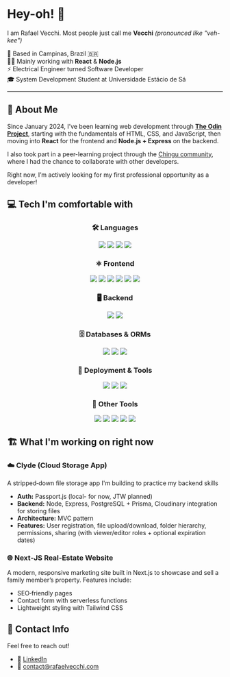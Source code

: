 # Hey-oh! 👋
I am Rafael Vecchi. Most people just call me **Vecchi** _(pronounced like "veh-kee")_

📍 Based in Campinas, Brazil 🇧🇷  
👨‍💻 Mainly working with **React** & **Node.js**  
⚡ Electrical Engineer turned Software Developer  
🎓 System Development Student at Universidade Estácio de Sá

---

## 👤 About Me

Since January 2024, I’ve been learning web development through [**The Odin Project**](https://www.theodinproject.com/), starting with the fundamentals of HTML, CSS, and JavaScript, then moving into **React** for the frontend and **Node.js + Express** on the backend.

I also took part in a peer-learning project through the [Chingu community](https://www.chingu.io/), where I had the chance to collaborate with other developers.

Right now, I’m actively looking for my first professional opportunity as a developer!

## 💻 Tech I'm comfortable with
<h3 align="center">🛠️ Languages</h3>
<p align="center">
  <img src="https://img.shields.io/badge/javascript-%23323330.svg?style=for-the-badge&logo=javascript&logoColor=%23F7DF1E" />
  <img src="https://img.shields.io/badge/typescript-%23007ACC.svg?style=for-the-badge&logo=typescript&logoColor=white" />
  <img src="https://img.shields.io/badge/html5-%23E34F26.svg?style=for-the-badge&logo=html5&logoColor=white" />
  <img src="https://img.shields.io/badge/css3-%231572B6.svg?style=for-the-badge&logo=css3&logoColor=white" />
</p>

<h3 align="center">⚛️ Frontend</h3>
<p align="center">
  <img src="https://img.shields.io/badge/react-%2320232a.svg?style=for-the-badge&logo=react&logoColor=%2361DAFB" />
  <img src="https://img.shields.io/badge/Next-black?style=for-the-badge&logo=next.js&logoColor=white" />
  <img src="https://img.shields.io/badge/React_Router-CA4245?style=for-the-badge&logo=react-router&logoColor=white" />
  <img src="https://img.shields.io/badge/tailwindcss-%2338B2AC.svg?style=for-the-badge&logo=tailwind-css&logoColor=white" />
  <img src="https://img.shields.io/badge/bulma-00D0B1?style=for-the-badge&logo=bulma&logoColor=white" />
  <img src="https://img.shields.io/badge/ejs-%23B4CA65.svg?style=for-the-badge&logo=ejs&logoColor=black" />
</p>

<h3 align="center">🖥️ Backend</h3>
<p align="center">
  <img src="https://img.shields.io/badge/node.js-6DA55F?style=for-the-badge&logo=node.js&logoColor=white" />
  <img src="https://img.shields.io/badge/express.js-%23404d59.svg?style=for-the-badge&logo=express&logoColor=%2361DAFB" />
</p>

<h3 align="center">🗄️ Databases & ORMs</h3>
<p align="center">
  <img src="https://img.shields.io/badge/postgres-%23316192.svg?style=for-the-badge&logo=postgresql&logoColor=white" />
  <img src="https://img.shields.io/badge/Prisma-3982CE?style=for-the-badge&logo=Prisma&logoColor=white" />
  <img src="https://img.shields.io/badge/MongoDB-%234ea94b.svg?style=for-the-badge&logo=mongodb&logoColor=white" />
</p>

<h3 align="center">🚀 Deployment & Tools</h3>
<p align="center">
  <img src="https://img.shields.io/badge/vercel-%23000000.svg?style=for-the-badge&logo=vercel&logoColor=white" />
  <img src="https://img.shields.io/badge/Render-%46E3B7.svg?style=for-the-badge&logo=render&logoColor=white" />
  <img src="https://img.shields.io/badge/webpack-%238DD6F9.svg?style=for-the-badge&logo=webpack&logoColor=black" />
</p>

<h3 align="center">🧰 Other Tools</h3>
<p align="center">
  <img src="https://img.shields.io/badge/-Arduino-00979D?style=for-the-badge&logo=Arduino&logoColor=white" />
  <img src="https://img.shields.io/badge/power_bi-F2C811?style=for-the-badge&logo=powerbi&logoColor=black" />
  <img src="https://img.shields.io/badge/figma-%23F24E1E.svg?style=for-the-badge&logo=figma&logoColor=white" />
  <img src="https://img.shields.io/badge/git-%23F05033.svg?style=for-the-badge&logo=git&logoColor=white" />
  <img src="https://img.shields.io/badge/github-%23121011.svg?style=for-the-badge&logo=github&logoColor=white" />
</p>



## 🏗️ What I'm working on right now

### ☁️ Clyde (Cloud Storage App)  
A stripped‑down file storage app I'm building to practice my backend skills  
- **Auth:** Passport.js (local- for now, JTW planned)  
- **Backend:** Node, Express, PostgreSQL + Prisma, Cloudinary integration for storing files  
- **Architecture:** MVC pattern  
- **Features:** User registration, file upload/download, folder hierarchy, permissions, sharing (with viewer/editor roles + optional expiration dates) 

### 🌐 Next‑JS Real‑Estate Website
A modern, responsive marketing site built in Next.js to showcase and sell a family member’s property. Features include:
- SEO‑friendly pages  
- Contact form with serverless functions  
- Lightweight styling with Tailwind CSS  


## 🤝 Contact Info
Feel free to reach out!

- 🔗 [LinkedIn](https://www.linkedin.com/in/rafaelvecchisilva/)  
- 📧 contact@rafaelvecchi.com  
